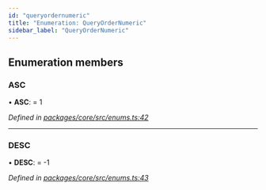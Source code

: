 ```yaml
---
id: "queryordernumeric"
title: "Enumeration: QueryOrderNumeric"
sidebar_label: "QueryOrderNumeric"
---
```


## Enumeration members

### ASC

•  **ASC**:  = 1

*Defined in [packages/core/src/enums.ts:42](https://github.com/mikro-orm/mikro-orm/blob/18b580bb42/packages/core/src/enums.ts#L42)*

___

### DESC

•  **DESC**:  = -1

*Defined in [packages/core/src/enums.ts:43](https://github.com/mikro-orm/mikro-orm/blob/18b580bb42/packages/core/src/enums.ts#L43)*
